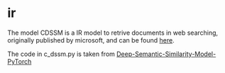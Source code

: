 # ir

The model CDSSM is a IR model to retrive documents in web searching, originally published by microsoft, and can be found [here](https://www.microsoft.com/en-us/research/publication/a-latent-semantic-model-with-convolutional-pooling-structure-for-information-retrieval/).

The code in c_dssm.py is taken from [Deep-Semantic-Similarity-Model-PyTorch](https://github.com/nishnik/Deep-Semantic-Similarity-Model-PyTorch#deep-semantic-similarity-model-pytorch)
